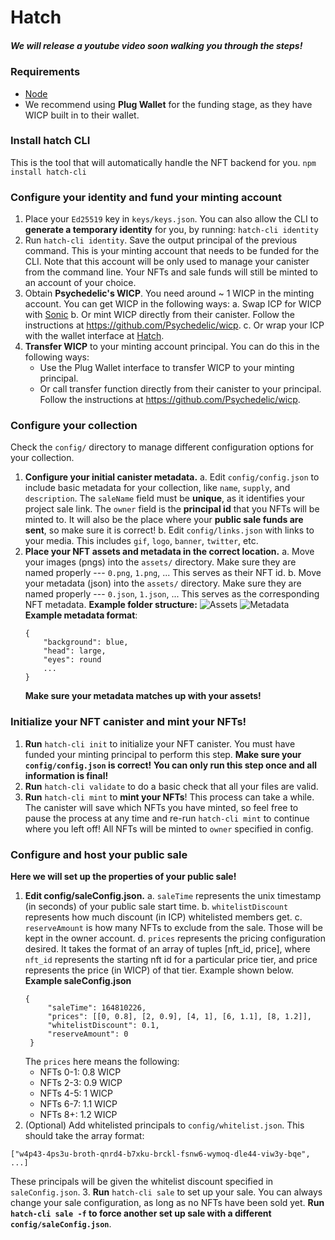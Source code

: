 # Hatch

##### We will release a youtube video soon walking you through the steps!

### Requirements
- [Node](https://nodejs.org/en/)
- We recommend using **Plug Wallet** for the funding stage, as they have WICP built in to their wallet.
### Install hatch CLI
This is the tool that will automatically handle the NFT backend for you.
`npm install hatch-cli`

### Configure your identity and fund your minting account
1. Place your `Ed25519` key in `keys/keys.json`. You can also allow the CLI to **generate a temporary identity** for you, by running: `hatch-cli identity`
2. Run `hatch-cli identity`. 
Save the output principal of the previous command. This is your minting account that needs to be funded for the CLI. Note that this account will be only used to manage your canister from the command line. Your NFTs and sale funds will still be minted to an account of your choice.
3. Obtain **Psychedelic's WICP**. You need around ~ 1 WICP in the minting account. You can get WICP in the following ways:
   a. Swap ICP for WICP with [Sonic](https://sonic.ooo/)
   b. Or mint WICP directly from their canister. Follow the instructions at https://github.com/Psychedelic/wicp.
   c. Or wrap your ICP with the wallet interface at [Hatch](hatch.com).
4. **Transfer WICP** to your minting account principal. You can do this in the following ways:
   -  Use the Plug Wallet interface to transfer WICP to your minting principal.
   -  Or call transfer function directly from their canister to your principal. Follow the instructions at https://github.com/Psychedelic/wicp.

### Configure your collection
Check the `config/` directory to manage different configuration options for your collection.
1. **Configure your initial canister metadata.**
a. Edit `config/config.json` to include basic metadata for your collection, like `name`, `supply`, and `description`. The `saleName` field must be **unique**, as it identifies your project sale link. The `owner` field is the **principal id** that you NFTs will be minted to. It will also be the place where your **public sale funds are sent**, so make sure it is correct!
b. Edit `config/links.json` with links to your media. This includes `gif`, `logo`, `banner`, `twitter`, etc.
2. **Place your NFT assets and metadata in the correct location.**
    a. Move your images (pngs) into the `assets/` directory. Make sure they are named properly --- `0.png`, `1.png`, ...  This serves as their NFT id.
    b. Move your metadata (json) into the `assets/` directory. Make sure they are named properly --- `0.json`, `1.json`, ...  This serves as the corresponding NFT metadata.
   **Example folder structure:**
   ![Assets](https://i.imgur.com/3Ny9myT.png)
   ![Metadata](https://i.imgur.com/ZsaiwQI.png)
    **Example metadata format**:
    ```
    {
        "background": blue,
        "head": large,
        "eyes": round
        ...
    }
    ```
    **Make sure your metadata matches up with your assets!**

### Initialize your NFT canister and mint your NFTs!
1. **Run** `hatch-cli init` to initialize your NFT canister. You must have funded your minting principal to perform this step. **Make sure your `config/config.json` is correct! You can only run this step once and all information is final!**
2. **Run** `hatch-cli validate` to do a basic check that all your files are valid.
3. **Run** `hatch-cli mint` to **mint your NFTs**! This process can take a while. The canister will save which NFTs you have minted, so feel free to pause the process at any time and re-run `hatch-cli mint` to continue where you left off! All NFTs will be minted to `owner` specified in config.


### Configure and host your public sale
**Here we will set up the properties of your public sale!**
1. **Edit config/saleConfig.json.**
   a. `saleTime` represents the unix timestamp (in seconds) of your public sale start time.
   b. `whitelistDiscount` represents how much discount (in ICP) whitelisted members get.
   c. `reserveAmount` is how many NFTs to exclude from the sale. Those will be kept in the owner account.
   d. `prices` represents the pricing configuration desired. It takes the format of an array of tuples [nft_id, price], where `nft_id` represents the starting nft id for a particular price tier, and price represents the price (in WICP) of that tier. Example shown below.
   **Example saleConfig.json**
   ```
   {
        "saleTime": 164810226,
        "prices": [[0, 0.8], [2, 0.9], [4, 1], [6, 1.1], [8, 1.2]],
        "whitelistDiscount": 0.1,
        "reserveAmount": 0
    }
    ```
    The `prices` here means the following:
    - NFTs 0-1: 0.8 WICP
    - NFTs 2-3: 0.9 WICP
    - NFTs 4-5: 1 WICP
    - NFTs 6-7: 1.1 WICP
    - NFTs 8+: 1.2 WICP
2. (Optional) Add whitelisted principals to `config/whitelist.json`. This should take the array format:
```
["w4p43-4ps3u-broth-qnrd4-b7xku-brckl-fsnw6-wymoq-dle44-viw3y-bqe", ...]
```
These principals will be given the whitelist discount specified in `saleConfig.json`.
3. **Run** `hatch-cli sale` to set up your sale. You can always change your sale configuration, as long as no NFTs have been sold yet. **Run `hatch-cli sale -f` to force another set up sale with a different `config/saleConfig.json`**.
